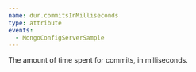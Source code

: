 ```yaml
---
name: dur.commitsInMilliseconds
type: attribute
events:
  - MongoConfigServerSample
---
```


The amount of time spent for commits, in milliseconds.